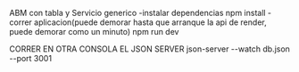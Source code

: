 ABM con tabla y Servicio generico
-instalar dependencias
npm install
-correr aplicacion(puede demorar hasta que arranque la api de render, puede demorar como un minuto)
npm run dev

CORRER EN OTRA CONSOLA EL JSON SERVER
json-server --watch db.json --port 3001